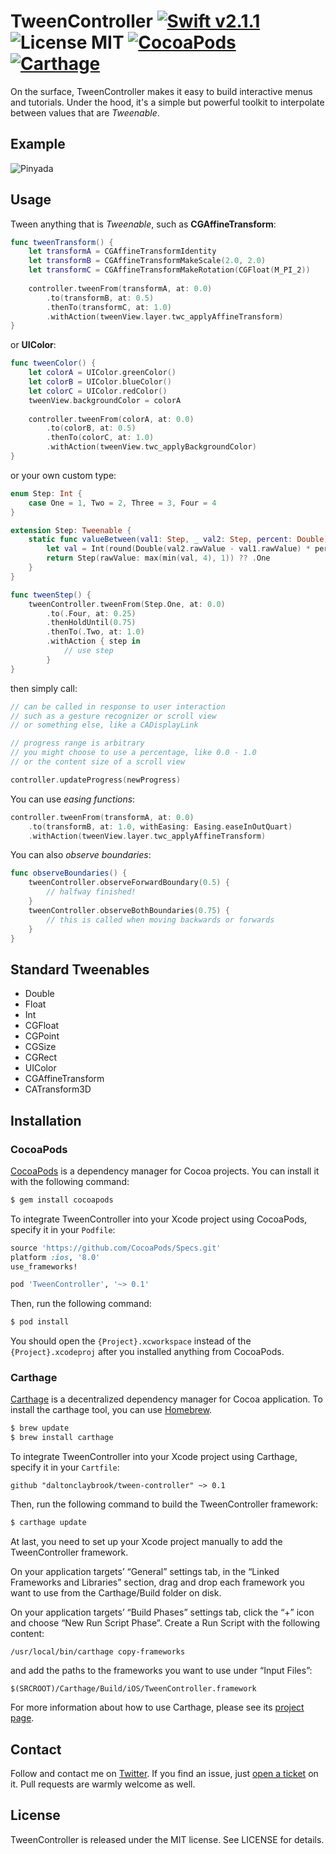 # TweenController [![Swift v2.1.1](https://img.shields.io/badge/Swift-v2.2.1-orange.svg)](https://swift.org) ![License MIT](https://img.shields.io/badge/license-MIT-lightgrey.svg) [![CocoaPods](https://img.shields.io/badge/pod-v0.1.0-blue.svg)](https://cocoapods.org) [![Carthage](https://img.shields.io/badge/Carthage-compatible-green.svg)](https://github.com/Carthage/Carthage)

On the surface, TweenController makes it easy to build interactive menus and tutorials. Under the hood, it's a simple but powerful toolkit to interpolate between values that are *Tweenable*.

## Example
![Pinyada](https://raw.githubusercontent.com/daltonclaybrook/tween-controller/master/example.gif)

## Usage

Tween anything that is *Tweenable*, such as **CGAffineTransform**:

``` swift
func tweenTransform() {
    let transformA = CGAffineTransformIdentity
    let transformB = CGAffineTransformMakeScale(2.0, 2.0)
    let transformC = CGAffineTransformMakeRotation(CGFloat(M_PI_2))
    
    controller.tweenFrom(transformA, at: 0.0)
        .to(transformB, at: 0.5)
        .thenTo(transformC, at: 1.0)
        .withAction(tweenView.layer.twc_applyAffineTransform)
}
```
or **UIColor**:

``` swift
func tweenColor() {
    let colorA = UIColor.greenColor()
    let colorB = UIColor.blueColor()
    let colorC = UIColor.redColor()
    tweenView.backgroundColor = colorA
    
    controller.tweenFrom(colorA, at: 0.0)
        .to(colorB, at: 0.5)
        .thenTo(colorC, at: 1.0)
        .withAction(tweenView.twc_applyBackgroundColor)
}
```
or your own custom type:

``` swift
enum Step: Int {
    case One = 1, Two = 2, Three = 3, Four = 4
}

extension Step: Tweenable {
	static func valueBetween(val1: Step, _ val2: Step, percent: Double) -> Step {
        let val = Int(round(Double(val2.rawValue - val1.rawValue) * percent + Double(val1.rawValue)))
        return Step(rawValue: max(min(val, 4), 1)) ?? .One
    }
}

func tweenStep() {
    tweenController.tweenFrom(Step.One, at: 0.0)
        .to(.Four, at: 0.25)
        .thenHoldUntil(0.75)
        .thenTo(.Two, at: 1.0)
        .withAction { step in
            // use step
        }
}
```

then simply call:

``` swift
// can be called in response to user interaction
// such as a gesture recognizer or scroll view
// or something else, like a CADisplayLink

// progress range is arbitrary
// you might choose to use a percentage, like 0.0 - 1.0
// or the content size of a scroll view

controller.updateProgress(newProgress)
```

You can use *easing functions*:

``` swift
controller.tweenFrom(transformA, at: 0.0)
	.to(transformB, at: 1.0, withEasing: Easing.easeInOutQuart)
	.withAction(tweenView.layer.twc_applyAffineTransform)
```

You can also *observe boundaries*:

``` swift
func observeBoundaries() {
    tweenController.observeForwardBoundary(0.5) { 
        // halfway finished!
    }
    tweenController.observeBothBoundaries(0.75) { 
        // this is called when moving backwards or forwards
    }
}
```

## Standard Tweenables


* Double
* Float
* Int
* CGFloat
* CGPoint
* CGSize
* CGRect
* UIColor
* CGAffineTransform
* CATransform3D

## Installation

### CocoaPods

[CocoaPods](http://cocoapods.org) is a dependency manager for Cocoa projects. You can install it with the following command:

``` bash
$ gem install cocoapods
```


To integrate TweenController into your Xcode project using CocoaPods, specify it in your `Podfile`:

``` ruby
source 'https://github.com/CocoaPods/Specs.git'
platform :ios, '8.0'
use_frameworks!

pod 'TweenController', '~> 0.1'
```

Then, run the following command:

``` bash
$ pod install
```

You should open the `{Project}.xcworkspace` instead of the `{Project}.xcodeproj` after you installed anything from CocoaPods.

### Carthage

[Carthage](https://github.com/Carthage/Carthage) is a decentralized dependency manager for Cocoa application. To install the carthage tool, you can use [Homebrew](http://brew.sh).

``` bash
$ brew update
$ brew install carthage
```

To integrate TweenController into your Xcode project using Carthage, specify it in your `Cartfile`:

``` ogdl
github "daltonclaybrook/tween-controller" ~> 0.1
```

Then, run the following command to build the TweenController framework:

``` bash
$ carthage update

```

At last, you need to set up your Xcode project manually to add the TweenController framework.

On your application targets’ “General” settings tab, in the “Linked Frameworks and Libraries” section, drag and drop each framework you want to use from the Carthage/Build folder on disk.

On your application targets’ “Build Phases” settings tab, click the “+” icon and choose “New Run Script Phase”. Create a Run Script with the following content:

``` 
/usr/local/bin/carthage copy-frameworks
```

and add the paths to the frameworks you want to use under “Input Files”:

``` 
$(SRCROOT)/Carthage/Build/iOS/TweenController.framework
```

For more information about how to use Carthage, please see its [project page](https://github.com/Carthage/Carthage).


## Contact

Follow and contact me on [Twitter](http://twitter.com/daltonclaybrook). If you find an issue, just [open a ticket](https://github.com/daltonclaybrook/tween-controller/issues/new) on it. Pull requests are warmly welcome as well.

## License

TweenController is released under the MIT license. See LICENSE for details.
